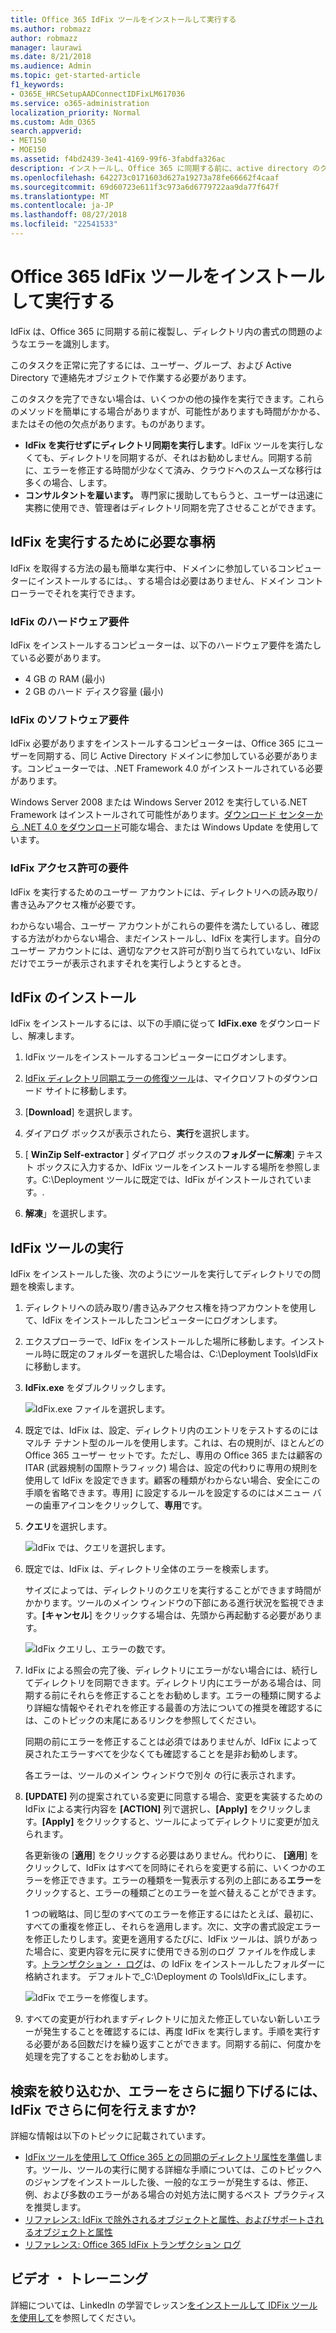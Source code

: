 ```yaml
---
title: Office 365 IdFix ツールをインストールして実行する
ms.author: robmazz
author: robmazz
manager: laurawi
ms.date: 8/21/2018
ms.audience: Admin
ms.topic: get-started-article
f1_keywords:
- O365E_HRCSetupAADConnectIDFixLM617036
ms.service: o365-administration
localization_priority: Normal
ms.custom: Adm_O365
search.appverid:
- MET150
- MOE150
ms.assetid: f4bd2439-3e41-4169-99f6-3fabdfa326ac
description: インストールし、Office 365 に同期する前に、active directory のクリーンアップのために Office 365 の IdFix ツールを実行する方法です。
ms.openlocfilehash: 642273c0171603d627a19273a78fe66662f4caaf
ms.sourcegitcommit: 69d60723e611f3c973a6d6779722aa9da77f647f
ms.translationtype: MT
ms.contentlocale: ja-JP
ms.lasthandoff: 08/27/2018
ms.locfileid: "22541533"
---
```

# <a name="install-and-run-the-office-365-idfix-tool"></a>Office 365 IdFix ツールをインストールして実行する

IdFix は、Office 365 に同期する前に複製し、ディレクトリ内の書式の問題のようなエラーを識別します。 
  
このタスクを正常に完了するには、ユーザー、グループ、および Active Directory で連絡先オブジェクトで作業する必要があります。
  
このタスクを完了できない場合は、いくつかの他の操作を実行できます。これらのメソッドを簡単にする場合がありますが、可能性がありますも時間がかかる、またはその他の欠点があります。ものがあります。
  
- **IdFix を実行せずにディレクトリ同期を実行します**。IdFix ツールを実行しなくても、ディレクトリを同期するが、それはお勧めしません。同期する前に、エラーを修正する時間が少なくて済み、クラウドへのスムーズな移行は多くの場合、します。 
- **コンサルタントを雇います。**  専門家に援助してもらうと、ユーザーは迅速に実務に使用でき、管理者はディレクトリ同期を完了させることができます。 
    
## <a name="what-you-need-to-run-idfix"></a>IdFix を実行するために必要な事柄

IdFix を取得する方法の最も簡単な実行中、ドメインに参加しているコンピューターにインストールするには。、する場合は必要はありません、ドメイン コント ローラーでそれを実行できます。
  
### <a name="idfix-hardware-requirements"></a>IdFix のハードウェア要件

IdFix をインストールするコンピューターは、以下のハードウェア要件を満たしている必要があります。
  
- 4 GB の RAM (最小)
- 2 GB のハード ディスク容量 (最小)
    
### <a name="idfix-software-requirements"></a>IdFix のソフトウェア要件

IdFix 必要がありますをインストールするコンピューターは、Office 365 にユーザーを同期する、同じ Active Directory ドメインに参加している必要があります。コンピューターでは、.NET Framework 4.0 がインストールされている必要があります。 
  
Windows Server 2008 または Windows Server 2012 を実行している.NET Framework はインストールされて可能性があります。[ダウンロード センターから .NET 4.0 をダウンロード](https://go.microsoft.com/fwlink/p/?LinkId=400475)可能な場合、または Windows Update を使用しています。 
  
### <a name="idfix-permissions-requirements"></a>IdFix アクセス許可の要件

IdFix を実行するためのユーザー アカウントには、ディレクトリへの読み取り/書き込みアクセス権が必要です。
  
わからない場合、ユーザー アカウントがこれらの要件を満たしているし、確認する方法がわからない場合、まだインストールし、IdFix を実行します。自分のユーザー アカウントには、適切なアクセス許可が割り当てられていない、IdFix だけでエラーが表示されますそれを実行しようとするとき。
  
## <a name="install-idfix"></a>IdFix のインストール

IdFix をインストールするには、以下の手順に従って **IdFix.exe** をダウンロードし、解凍します。 
  
1. IdFix ツールをインストールするコンピューターにログオンします。
    
2. [IdFix ディレクトリ同期エラーの修復ツール](https://go.microsoft.com/fwlink/?linkid=867219)は、マイクロソフトのダウンロード サイトに移動します。
    
3. [**Download**] を選択します。
    
4. ダイアログ ボックスが表示されたら、**実行**を選択します。
    
5. [ **WinZip Self-extractor** ] ダイアログ ボックスの**フォルダーに解凍**] テキスト ボックスに入力するか、IdFix ツールをインストールする場所を参照します。C:\Deployment ツールに既定では、IdFix がインストールされています。\. 
    
6. **解凍**」を選択します。
    
## <a name="run-the-idfix-tool"></a>IdFix ツールの実行

IdFix をインストールした後、次のようにツールを実行してディレクトリでの問題を検索します。
  
1. ディレクトリへの読み取り/書き込みアクセス権を持つアカウントを使用して、IdFix をインストールしたコンピューターにログオンします。
    
2. エクスプローラーで、IdFix をインストールした場所に移動します。インストール時に既定のフォルダーを選択した場合は、C:\Deployment Tools\IdFix に移動します。
    
3. **IdFix.exe** をダブルクリックします。 
    
    ![IdFix.exe ファイルを選択します。](media/a9387bbc-991f-41c2-a500-45e3ce574285.JPG)
  
4. 既定では、IdFix は、設定、ディレクトリ内のエントリをテストするのにはマルチ テナント型のルールを使用します。これは、右の規則が、ほとんどの Office 365 ユーザー セットです。ただし、専用の Office 365 または顧客の ITAR (武器規制の国際トラフィック) 場合は、設定の代わりに専用の規則を使用して IdFix を設定できます。顧客の種類がわからない場合、安全にこの手順を省略できます。専用] に設定するルールを設定するのにはメニュー バーの歯車アイコンをクリックして、**専用**です。
    
5. **クエリ**を選択します。
    
    ![IdFix では、クエリを選択します。](media/a07a7aa7-d0ac-4817-8757-946019813a57.JPG)
  
6. 既定では、IdFix は、ディレクトリ全体のエラーを検索します。
    
    サイズによっては、ディレクトリのクエリを実行することができます時間がかかります。ツールのメイン ウィンドウの下部にある進行状況を監視できます。**[キャンセル**] をクリックする場合は、先頭から再起動する必要があります。
    
    ![IdFix クエリし、エラーの数です。](media/da0198a0-7d4d-4afe-a256-e82f1330ada5.JPG)
  
7. IdFix による照会の完了後、ディレクトリにエラーがない場合には、続行してディレクトリを同期できます。ディレクトリ内にエラーがある場合は、同期する前にそれらを修正することをお勧めします。エラーの種類に関するより詳細な情報やそれぞれを修正する最善の方法についての推奨を確認するには、このトピックの末尾にあるリンクを参照してください。 
    
    同期の前にエラーを修正することは必須ではありませんが、IdFix によって戻されたエラーすべてを少なくても確認することを是非お勧めします。
    
    各エラーは、ツールのメイン ウィンドウで別々 の行に表示されます。 
    
8. **[UPDATE]** 列の提案されている変更に同意する場合、変更を実装するための IdFix による実行内容を **[ACTION]** 列で選択し、**[Apply]** をクリックします。**[Apply]** をクリックすると、ツールによってディレクトリに変更が加えられます。
    
    各更新後の [**適用**] をクリックする必要はありません。代わりに、 **[適用**] をクリックして、IdFix はすべてを同時にそれらを変更する前に、いくつかのエラーを修正できます。エラーの種類を一覧表示する列の上部にある**エラー**をクリックすると、エラーの種類ごとのエラーを並べ替えることができます。 
    
    1 つの戦略は、同じ型のすべてのエラーを修正するにはたとえば、最初に、すべての重複を修正し、それらを適用します。次に、文字の書式設定エラーを修正したりします。変更を適用するたびに、IdFix ツールは、誤りがあった場合に、変更内容を元に戻すに使用できる別のログ ファイルを作成します。[トランザクション ・ ログ](idfix-transaction-log.md)は、の IdFix をインストールしたフォルダーに格納されます。 デフォルトで_C:\Deployment の Tools\IdFix_にします。 
    
    ![IdFix でエラーを修復します。](media/5f051070-652c-4be7-98bf-312295e32371.png)
  
9. すべての変更が行われますディレクトリに加えた修正していない新しいエラーが発生することを確認するには、再度 IdFix を実行します。手順を実行する必要がある回数だけを繰り返すことができます。同期する前に、何度かを処理を完了することをお勧めします。
    
## <a name="i-want-to-refine-my-search-or-dig-deeper-into-the-errors-what-else-can-i-do-with-idfix"></a>検索を絞り込むか、エラーをさらに掘り下げるには、IdFix でさらに何を行えますか?

詳細な情報は以下のトピックに記載されています。
  
- [IdFix ツールを使用して Office 365 との同期のディレクトリ属性を準備](prepare-directory-attributes-for-synch-with-idfix.md)します。ツール、ツールの実行に関する詳細な手順については、このトピックへのジャンプをインストールした後、一般的なエラーが発生するは、修正、例、および多数のエラーがある場合の対処方法に関するベスト プラクティスを推奨します。 
- [リファレンス: IdFix で除外されるオブジェクトと属性、およびサポートされるオブジェクトと属性](idfix-excluded-and-supported-objects-and-attributes.md)  
- [リファレンス: Office 365 IdFix トランザクション ログ](idfix-transaction-log.md)
    
## <a name="video-training"></a>ビデオ ・ トレーニング

詳細については、LinkedIn の学習でレッスン[をインストールして IDFix ツールを使用して](https://support.office.com/article/4d81d73c-f172-4fd5-8542-f601c0c96aa9.aspx)を参照してください。
  

